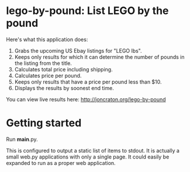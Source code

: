 # lego-by-pound: List LEGO by the pound

Here's what this application does:

1. Grabs the upcoming US Ebay listings for "LEGO lbs".
2. Keeps only results for which it can determine the number of pounds in the listing from the title.
3. Calculates total price including shipping.
4. Calculates price per pound.
5. Keeps only results that have a price per pound less than $10.
6. Displays the results by soonest end time.

You can view live results here: http://joncraton.org/lego-by-pound

# Getting started

Run __main__.py. 

This is configured to output a static list of items to stdout. It is actually a small web.py applications with only a single page. It could easily be expanded to run as a proper web application.